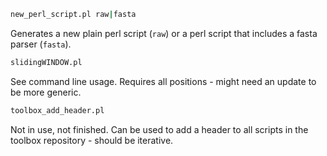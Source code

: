 ```bash
new_perl_script.pl raw|fasta
```

Generates a new plain perl script (`raw`) or a perl script that includes a fasta parser (`fasta`). 


```bash
slidingWINDOW.pl
```

See command line usage. Requires all positions - might need an update to be more generic.


```bash
toolbox_add_header.pl
```

Not in use, not finished. Can be used to add a header to all scripts in the toolbox repository - should be iterative.

